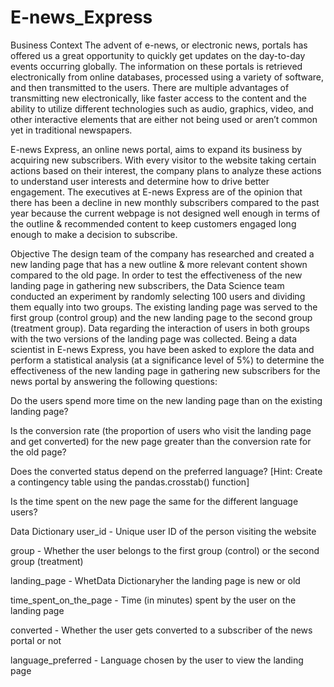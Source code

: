 # E-news_Express
Business Context
The advent of e-news, or electronic news, portals has offered us a great opportunity to quickly get updates on the day-to-day events occurring globally. The information on these portals is retrieved electronically from online databases, processed using a variety of software, and then transmitted to the users. There are multiple advantages of transmitting new electronically, like faster access to the content and the ability to utilize different technologies such as audio, graphics, video, and other interactive elements that are either not being used or aren’t common yet in traditional newspapers.

E-news Express, an online news portal, aims to expand its business by acquiring new subscribers. With every visitor to the website taking certain actions based on their interest, the company plans to analyze these actions to understand user interests and determine how to drive better engagement. The executives at E-news Express are of the opinion that there has been a decline in new monthly subscribers compared to the past year because the current webpage is not designed well enough in terms of the outline & recommended content to keep customers engaged long enough to make a decision to subscribe.

Objective
The design team of the company has researched and created a new landing page that has a new outline & more relevant content shown compared to the old page. In order to test the effectiveness of the new landing page in gathering new subscribers, the Data Science team conducted an experiment by randomly selecting 100 users and dividing them equally into two groups. The existing landing page was served to the first group (control group) and the new landing page to the second group (treatment group). Data regarding the interaction of users in both groups with the two versions of the landing page was collected. Being a data scientist in E-news Express, you have been asked to explore the data and perform a statistical analysis (at a significance level of 5%) to determine the effectiveness of the new landing page in gathering new subscribers for the news portal by answering the following questions:

Do the users spend more time on the new landing page than on the existing landing page?

Is the conversion rate (the proportion of users who visit the landing page and get converted) for the new page greater than the conversion rate for the old page?

Does the converted status depend on the preferred language? [Hint: Create a contingency table using the pandas.crosstab() function]

Is the time spent on the new page the same for the different language users?

Data Dictionary
user_id - Unique user ID of the person visiting the website

group - Whether the user belongs to the first group (control) or the second group (treatment)

landing_page - WhetData Dictionaryher the landing page is new or old

time_spent_on_the_page - Time (in minutes) spent by the user on the landing page

converted - Whether the user gets converted to a subscriber of the news portal or not

language_preferred - Language chosen by the user to view the landing page

